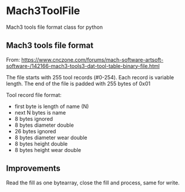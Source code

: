 # Mach3ToolFile
Mach3 tools file format class for python

## Mach3 tools file format
From:
https://www.cnczone.com/forums/mach-software-artsoft-software-/142166-mach3-tools3-dat-tool-table-binary-file.html

The file starts with 255 tool records (#0-254).
Each record is variable length. 
The end of the file is padded with 255 bytes of 0x01

Tool record file format:
- first byte is length of name (N)
- next N bytes is name
- 8 bytes ignored
- 8 bytes diameter double
- 26 bytes ignored
- 8 bytes diameter wear double
- 8 bytes height double
- 8 bytes height wear double

## Improvements
Read the fill as one bytearray, close the fill and process, same for write.

